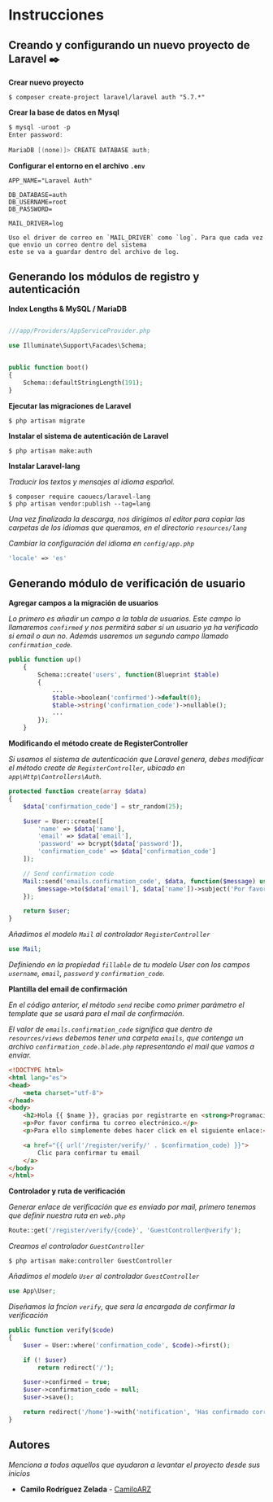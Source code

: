 # Instrucciones

## Creando y configurando un nuevo proyecto de Laravel ✒️

**Crear nuevo proyecto**
```
$ composer create-project laravel/laravel auth "5.7.*"
```
**Crear la base de datos en Mysql**
```PowerShell
$ mysql -uroot -p
Enter password: 
 
MariaDB [(none)]> CREATE DATABASE auth;
```

**Configurar el entorno en el archivo `.env`**

```env
APP_NAME="Laravel Auth"
 
DB_DATABASE=auth
DB_USERNAME=root
DB_PASSWORD=
 
MAIL_DRIVER=log
```

```
Uso el driver de correo en `MAIL_DRIVER` como `log`. Para que cada vez que envio un correo dentro del sistema 
este se va a guardar dentro del archivo de log.
```
## Generando los módulos de registro y autenticación

**Index Lengths & MySQL / MariaDB**

```php

///app/Providers/AppServiceProvider.php

use Illuminate\Support\Facades\Schema;


public function boot()
{
    Schema::defaultStringLength(191);
}
```

**Ejecutar las migraciones de Laravel**
```
$ php artisan migrate
```

**Instalar el sistema de autenticación de Laravel**
```
$ php artisan make:auth
```
**Instalar Laravel-lang**

_Traducir los textos y mensajes al idioma español._
```
$ composer require caouecs/laravel-lang
$ php artisan vendor:publish --tag=lang
```
_Una vez finalizada la descarga, nos dirigimos al editor para copiar las carpetas de los idiomas que queramos, 
en el directorio `resources/lang`_

_Cambiar la configuración del idioma en `config/app.php`_
```php
'locale' => 'es'
```

## Generando módulo de verificación de usuario

**Agregar campos a la migración de usuarios**

_Lo primero es añadir un campo a la tabla de usuarios. Este campo lo llamaremos `confirmed` y nos 
permitirá saber si un usuario ya ha verificado si email o aun no. Además usaremos un segundo campo 
llamado `confirmation_code`._

```php
public function up()
    {
        Schema::create('users', function(Blueprint $table)
        {
            ...
            $table->boolean('confirmed')->default(0);
            $table->string('confirmation_code')->nullable();
            ...
        });
    }
```

**Modificando el método create de RegisterController**


_Si usamos el sistema de autenticación que Laravel genera, debes modificar el método create de `RegisterController`,
ubicado en `app\Http\Controllers\Auth`._

```php
protected function create(array $data)
{
    $data['confirmation_code'] = str_random(25);

    $user = User::create([
        'name' => $data['name'],
        'email' => $data['email'],
        'password' => bcrypt($data['password']),
        'confirmation_code' => $data['confirmation_code']
    ]);

    // Send confirmation code
    Mail::send('emails.confirmation_code', $data, function($message) use ($data) {
        $message->to($data['email'], $data['name'])->subject('Por favor confirma tu correo');
    });

    return $user;
}
```

_Añadimos el modelo `Mail` al controlador `RegisterController`_

```php
use Mail;
```

_Definiendo en la propiedad `fillable` de tu modelo User con los campos `username`, `email`, `password` y `confirmation_code`._

**Plantilla del email de confirmación**

_En el código anterior, el método `send` recibe como primer parámetro el template que se usará para el mail de confirmación._

_El valor de `emails.confirmation_code` significa que dentro de `resources/views` debemos tener una carpeta `emails`, que contenga un archivo `confirmation_code.blade.php` representando el mail que vamos a enviar._

```html
<!DOCTYPE html>
<html lang="es">
<head>
    <meta charset="utf-8">
</head>
<body>
    <h2>Hola {{ $name }}, gracias por registrarte en <strong>Programación y más</strong> !</h2>
    <p>Por favor confirma tu correo electrónico.</p>
    <p>Para ello simplemente debes hacer click en el siguiente enlace:</p>

    <a href="{{ url('/register/verify/' . $confirmation_code) }}">
        Clic para confirmar tu email
    </a>
</body>
</html>
```

**Controlador y ruta de verificación**

_Generar enlace de verificación que es enviado por mail, primero tenemos que definir nuestra ruta en `web.php`_

```php
Route::get('/register/verify/{code}', 'GuestController@verify');
```

_Creamos el controlador `GuestController`_

```
$ php artisan make:controller GuestController
```
_Añadimos el modelo `User` al controlador `GuestController`_

```php
use App\User;
```

_Diseñamos la fncion `verify`, que sera la encargada de confirmar la verificación_

```php
public function verify($code)
{
    $user = User::where('confirmation_code', $code)->first();

    if (! $user)
        return redirect('/');

    $user->confirmed = true;
    $user->confirmation_code = null;
    $user->save();

    return redirect('/home')->with('notification', 'Has confirmado correctamente tu correo!');
}

```

<!-- // -->

## Autores 

_Menciona a todos aquellos que ayudaron a levantar el proyecto desde sus inicios_

* **Camilo Rodríguez Zelada**  - [CamiloARZ](https://github.com/CamiloARZ)

